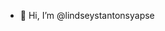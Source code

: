 - 👋 Hi, I’m @lindseystantonsyapse

<!---
lindseystantonsyapse/lindseystantonsyapse is a ✨ special ✨ repository because its `README.md` (this file) appears on your GitHub profile.
You can click the Preview link to take a look at your changes.
--->
